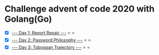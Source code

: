 # Challenge advent of code 2020 with Golang(Go)

- [x] [--- Day 1: Report Repair ---](https://adventofcode.com/2020/day/1) :star: :star:
- [x] [--- Day 2: Password Philosophy ---](https://adventofcode.com/2020/day/2) :star: :star:
- [x] [--- Day 3: Toboggan Trajectory ---](https://adventofcode.com/2020/day/3) :star: :star:
